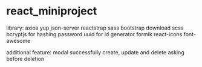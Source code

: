 # react_miniproject
library:
 axios
 yup
 json-server
 reactstrap
 sass
 bootstrap download scss
 bcryptjs for hashing password
 uuid for id generator
 formik
 react-icons
 font-awesome

  
 additional feature:
 modal successfully create, update and delete
 asking before deletion
 

